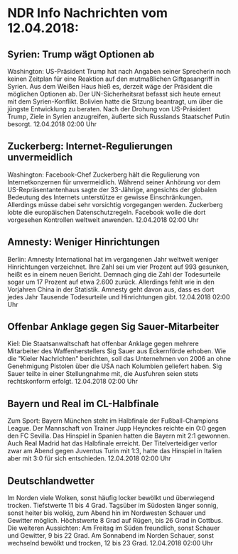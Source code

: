 # NDR Info Nachrichten vom 12.04.2018:


## Syrien: Trump wägt Optionen ab
Washington: US-Präsident Trump hat nach Angaben seiner Sprecherin noch keinen Zeitplan für eine Reaktion auf den mutmaßlichen Giftgasangriff in Syrien. Aus dem Weißen Haus hieß es, derzeit wäge der Präsident die möglichen Optionen ab. Der UN-Sicherheitsrat befasst sich heute erneut mit dem Syrien-Konflikt. Bolivien hatte die Sitzung beantragt, um über die jüngste Entwicklung zu beraten. Nach der Drohung von US-Präsident Trump, Ziele in Syrien anzugreifen, äußerte sich Russlands Staatschef Putin besorgt. 12.04.2018 02:00 Uhr 

## Zuckerberg: Internet-Regulierungen unvermeidlich
Washington: Facebook-Chef Zuckerberg hält die Regulierung von Internetkonzernen für unvermeidlich. Während seiner Anhörung vor dem US-Repräsentantenhaus sagte der 33-Jährige, angesichts der globalen Bedeutung des Internets unterstütze er gewisse Einschränkungen. Allerdings müsse dabei sehr vorsichtig vorgegangen werden. Zuckerberg lobte die europäischen Datenschutzregeln. Facebook wolle die dort vorgesehen Kontrollen weltweit anwenden. 12.04.2018 02:00 Uhr 

## Amnesty: Weniger Hinrichtungen
Berlin: 	Amnesty International hat im vergangenen Jahr weltweit weniger Hinrichtungen verzeichnet. Ihre Zahl sei um vier Prozent auf 993 gesunken, heißt es in einem neuen Bericht. Demnach ging die Zahl der Todesurteile sogar um 17 Prozent auf etwa 2.600 zurück. Allerdings fehlt wie in den Vorjahren China in der Statistik. Amnesty geht davon aus, dass es dort jedes Jahr Tausende Todesurteile und Hinrichtungen gibt. 12.04.2018 02:00 Uhr 

## Offenbar Anklage gegen Sig Sauer-Mitarbeiter
Kiel: Die Staatsanwaltschaft hat offenbar Anklage gegen mehrere Mitarbeiter des Waffenherstellers Sig Sauer aus Eckernförde erhoben. Wie die "Kieler Nachrichten" berichten, soll das Unternehmen von 2006 an ohne Genehmigung Pistolen über die USA nach Kolumbien geliefert haben. Sig Sauer teilte in einer Stellungnahme mit, die Ausfuhren seien stets rechtskonform erfolgt. 12.04.2018 02:00 Uhr 

## Bayern und Real im CL-Halbfinale
Zum Sport: Bayern München steht im Halbfinale der Fußball-Champions League. Der Mannschaft von Trainer Jupp Heynckes reichte ein 0:0 gegen den FC Sevilla. Das Hinspiel in Spanien hatten die Bayern mit 2:1 gewonnen. Auch Real Madrid hat das Halbfinale erreicht. Der Titelverteidiger verlor zwar am Abend gegen Juventus Turin mit 1:3, hatte das Hinspiel in Italien aber mit 3:0 für sich entschieden. 12.04.2018 02:00 Uhr 

## Deutschlandwetter
Im Norden viele Wolken, sonst häufig locker bewölkt und überwiegend trocken. Tiefstwerte 11 bis 4 Grad. Tagsüber im Südosten länger sonnig, sonst heiter bis wolkig, zum Abend hin im Nordwesten Schauer und Gewitter möglich. Höchstwerte 8 Grad auf Rügen, bis 26 Grad in Cottbus. Die weiteren Aussichten: Am Freitag im Süden freundlich, sonst Schauer und Gewitter, 9 bis 22 Grad. Am Sonnabend im Norden Schauer, sonst wechselnd bewölkt und trocken, 12 bis 23 Grad. 12.04.2018 02:00 Uhr 
